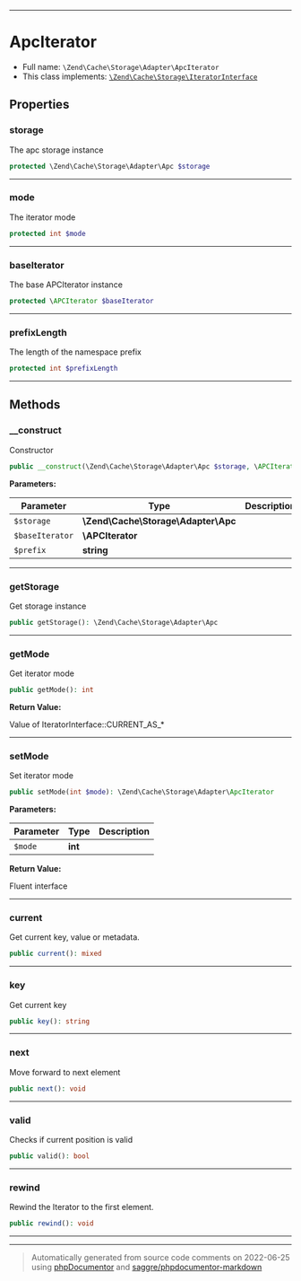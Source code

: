 ***

# ApcIterator





* Full name: `\Zend\Cache\Storage\Adapter\ApcIterator`
* This class implements:
[`\Zend\Cache\Storage\IteratorInterface`](../IteratorInterface.md)



## Properties


### storage

The apc storage instance

```php
protected \Zend\Cache\Storage\Adapter\Apc $storage
```






***

### mode

The iterator mode

```php
protected int $mode
```






***

### baseIterator

The base APCIterator instance

```php
protected \APCIterator $baseIterator
```






***

### prefixLength

The length of the namespace prefix

```php
protected int $prefixLength
```






***

## Methods


### __construct

Constructor

```php
public __construct(\Zend\Cache\Storage\Adapter\Apc $storage, \APCIterator $baseIterator, string $prefix): mixed
```








**Parameters:**

| Parameter | Type | Description |
|-----------|------|-------------|
| `$storage` | **\Zend\Cache\Storage\Adapter\Apc** |  |
| `$baseIterator` | **\APCIterator** |  |
| `$prefix` | **string** |  |




***

### getStorage

Get storage instance

```php
public getStorage(): \Zend\Cache\Storage\Adapter\Apc
```











***

### getMode

Get iterator mode

```php
public getMode(): int
```









**Return Value:**

Value of IteratorInterface::CURRENT_AS_*



***

### setMode

Set iterator mode

```php
public setMode(int $mode): \Zend\Cache\Storage\Adapter\ApcIterator
```








**Parameters:**

| Parameter | Type | Description |
|-----------|------|-------------|
| `$mode` | **int** |  |


**Return Value:**

Fluent interface



***

### current

Get current key, value or metadata.

```php
public current(): mixed
```











***

### key

Get current key

```php
public key(): string
```











***

### next

Move forward to next element

```php
public next(): void
```











***

### valid

Checks if current position is valid

```php
public valid(): bool
```











***

### rewind

Rewind the Iterator to the first element.

```php
public rewind(): void
```











***


***
> Automatically generated from source code comments on 2022-06-25 using [phpDocumentor](http://www.phpdoc.org/) and [saggre/phpdocumentor-markdown](https://github.com/Saggre/phpDocumentor-markdown)
